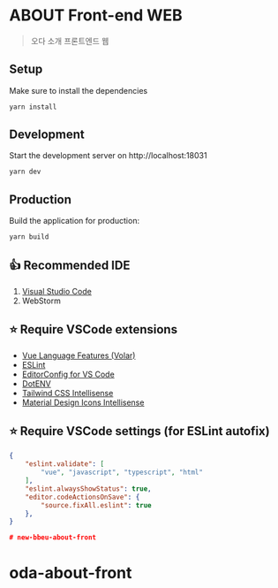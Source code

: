# ABOUT Front-end WEB

> 오다 소개 프론트엔드 웹

## Setup

Make sure to install the dependencies

```bash
yarn install
```

## Development

Start the development server on http://localhost:18031

```bash
yarn dev
```

## Production

Build the application for production:

```bash
yarn build
```

## 👍 Recommended IDE

1. [Visual Studio Code](https://code.visualstudio.com/)
2. WebStorm

## ⭐️ Require VSCode extensions

- [Vue Language Features (Volar)](https://marketplace.visualstudio.com/items?itemName=johnsoncodehk.volar)
- [ESLint](https://marketplace.visualstudio.com/items?itemName=dbaeumer.vscode-eslint)
- [EditorConfig for VS Code](https://marketplace.visualstudio.com/items?itemName=EditorConfig.EditorConfig)
- [DotENV](https://marketplace.visualstudio.com/items?itemName=mikestead.dotenv)
- [Tailwind CSS Intellisense](https://marketplace.visualstudio.com/items?itemName=bradlc.vscode-tailwindcss)
- [Material Design Icons Intellisense](https://marketplace.visualstudio.com/items?itemName=lukas-tr.materialdesignicons-intellisense)

## ⭐️ Require VSCode settings (for ESLint autofix)

```json
{
    "eslint.validate": [
        "vue", "javascript", "typescript", "html"
    ],
    "eslint.alwaysShowStatus": true,
    "editor.codeActionsOnSave": {
        "source.fixAll.eslint": true
    },
}

# new-bbeu-about-front
```
# oda-about-front
